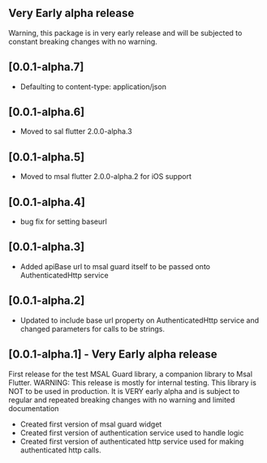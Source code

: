 ## Very Early alpha release
Warning, this package is in very early release and will be subjected to constant breaking changes with no warning.
## [0.0.1-alpha.7]
* Defaulting to content-type: application/json
## [0.0.1-alpha.6]
* Moved to sal flutter 2.0.0-alpha.3
## [0.0.1-alpha.5]
* Moved to msal flutter 2.0.0-alpha.2 for iOS support
## [0.0.1-alpha.4]
* bug fix for setting baseurl
## [0.0.1-alpha.3]
* Added apiBase url to msal guard itself to be passed onto AuthenticatedHttp service
## [0.0.1-alpha.2]
* Updated to include base url property on AuthenticatedHttp service and changed parameters for calls to be strings.

## [0.0.1-alpha.1] - Very Early alpha release
First release for the test MSAL Guard library, a companion library to Msal Flutter.
WARNING: This release is mostly for internal testing. This library is NOT to be used in production. It is VERY early alpha and is subject to regular and repeated breaking changes with no warning and limited documentation
* Created first version of msal guard widget
* Created first version of authentication service used to handle logic
* Created first version of authenticated http service used for making authenticated http calls.
